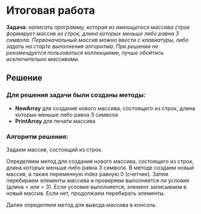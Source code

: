 # Итоговая работа

**Задача**: *написать программу, которая из имеющегося массива строк формирует массив из строк, длина которых меньше либо равна 3 символа. Первоначальный массив можно ввести с клавиатуры, либо задать на старте выполнения алгоритма. При решении не рекомендуется пользоваться коллекциями, лучше обойтись исключительно массивами.*

## Решение

### Для решения задачи были созданы методы:
- **NewArray** для создания нового массива, состоящего из строк, длина которых меньше либо равна 3 символа
- **PrintArray** для печати массива

### Алгоритм решения:

Задаем массив, состоящий из строк.

Определяем метод для создания нового массива, состоящего из строк, длина которых меньше либо равна 3 символа. В методе создаем новый массив, а также переменную index равную 0 (счетчик). Затем перебираем элементы массива и проверяем выполняется ли условие (длина < или = 3). Если условие выполняется, элемент записываем в новый массив. Если нет, продолжаем перебирать элементы.

Далее определяем метод для вывода массива в консоль.